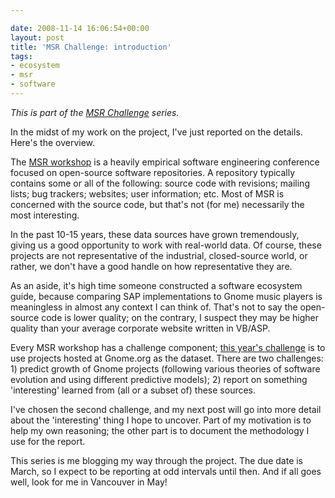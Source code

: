 ```yaml
---

date: 2008-11-14 16:06:54+00:00
layout: post
title: 'MSR Challenge: introduction'
tags:
- ecosystem
- msr
- software
---
```


_This is part of the [MSR Challenge](http://www.neilernst.net/archives/tag/msr/) series._

In the midst of my work on the project, I've just reported on the details. Here's the overview.

The [MSR workshop](http://msr.uwaterloo.ca/msr2009/index.html) is a heavily empirical software engineering conference focused on open-source software repositories. A repository typically contains some or all of the following: source code with revisions; mailing lists; bug trackers; websites; user information; etc. Most of MSR is concerned with the source code, but that's not (for me) necessarily the most interesting.

In the past 10-15 years, these data sources have grown tremendously, giving us a good opportunity to work with real-world data. Of course, these projects are not representative of the industrial, closed-source world, or rather, we don't have a good handle on how representative they are.

As an aside, it's high time someone constructed a software ecosystem guide, because comparing SAP implementations to Gnome music players is meaningless in almost any context I can think of. That's not to say the open-source code is lower quality; on the contrary, I suspect they may be higher quality than your average corporate website written in VB/ASP.

Every MSR workshop has a challenge component; [this year's challenge](http://msr.uwaterloo.ca/msr2009/challenge/index.html) is to use projects hosted at Gnome.org as the dataset. There are two challenges: 1) predict growth of Gnome projects (following various theories of software evolution and using different predictive models); 2) report on something 'interesting' learned from (all or a subset of) these sources.

I've chosen the second challenge, and my next post will go into more detail about the 'interesting' thing I hope to uncover. Part of my motivation is to help my own reasoning; the other part is to document the methodology I use for the report.

This series is me blogging my way through the project. The due date is March, so I expect to be reporting at odd intervals until then. And if all goes well, look for me in Vancouver in May!
